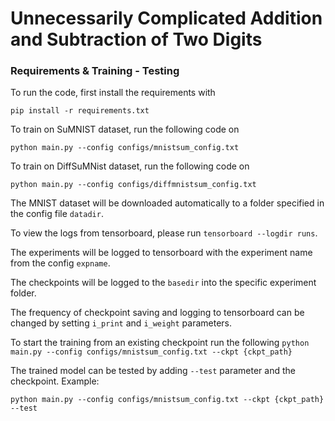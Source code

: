 # Unnecessarily Complicated Addition and Subtraction of Two Digits

### Requirements & Training - Testing
To run the code, first install the requirements with
```
pip install -r requirements.txt
```

To train on SuMNIST dataset, run the following code on
```
python main.py --config configs/mnistsum_config.txt 
```

To train on DiffSuMNist dataset, run the following code on
```
python main.py --config configs/diffmnistsum_config.txt 
```

The MNIST dataset will be downloaded automatically to a folder specified in the config file ```datadir```.


To view the logs from tensorboard, please run
```tensorboard --logdir runs```.

The experiments will be logged to tensorboard with the experiment name from the config ```expname```.

The checkpoints will be logged to the ```basedir``` into the specific experiment folder.

The frequency of checkpoint saving and logging to tensorboard can be changed by setting
```i_print``` and ```i_weight``` parameters.


To start the training from an existing checkpoint run the following
```python main.py --config configs/mnistsum_config.txt --ckpt {ckpt_path}```

The trained model can be tested by adding ```--test``` parameter and the checkpoint.
Example:

```python main.py --config configs/mnistsum_config.txt --ckpt {ckpt_path} --test```
